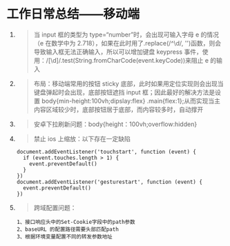 # 工作日常总结——移动端

1. > 当 input 框的类型为 type=“number”时，会出现可输入字母 e 的情况（e 在数学中为 2.718），如果在此时用了.replace(/^\d/, '')函数，则会导致输入框无法正确输入，所以可以增加键盘 keypress 事件，使用：/[\d]/.test(String.fromCharCode(event.keyCode))来阻止 e 的输入

2. > 布局：移动端常用的按钮 sticky 底部，此时如果用定位实现则会出现当键盘弹起时会出现，底部按钮遮挡 input 框；因此最好的解决方法是设置 body{min-height:100vh;dipslay:flex} .main{flex:1};从而实现当主内容区域较少时，底部按钮居于底部，而内容较多时，自动撑开

3. > 安卓下拉刷新问题：body{height：100vh;overflow:hidden}

4. > 禁止 ios 上缩放：以下存在一定缺陷
   ```
   document.addEventListener('touchstart', function (event) {
     if (event.touches.length > 1) {
       event.preventDefault()
     }
   })
   document.addEventListener('gesturestart', function (event) {
     event.preventDefault()
   })
   ```
5. > 跨域配置问题：
    ```
    1、接口响应头中的Set-Cookie字段中的path参数
    2、baseURL 的配置路径需要头部匹配path
    3、根据环境变量配置不同的转发参数地址
    ```
